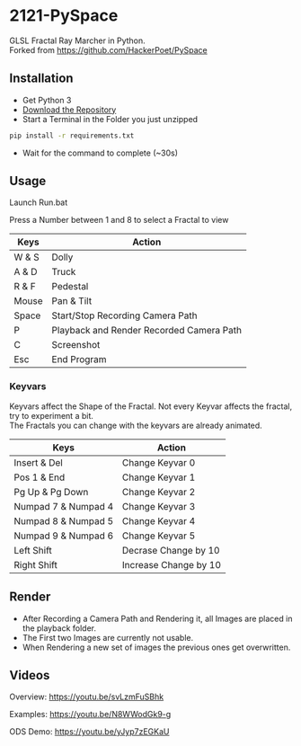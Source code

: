 # 2121-PySpace
GLSL Fractal Ray Marcher in Python.  
Forked from https://github.com/HackerPoet/PySpace



## Installation
- Get Python 3  
- [Download the Repository](https://github.com/Nighthater/2121-PySpace/archive/refs/heads/master.zip)
- Start a Terminal in the Folder you just unzipped  
```bash
pip install -r requirements.txt
```
- Wait for the command to complete (~30s)

## Usage

Launch Run.bat  

Press a Number between 1 and 8 to select a Fractal to view  

| Keys | Action|
|--|--|
| W & S | Dolly |
| A & D | Truck |
| R & F | Pedestal |
| Mouse | Pan & Tilt |
| Space | Start/Stop Recording Camera Path|
| P | Playback and Render Recorded Camera Path |
| C | Screenshot |
| Esc | End Program |

### Keyvars

Keyvars affect the Shape of the Fractal. Not every Keyvar affects the fractal, try to experiment a bit.  
The Fractals you can change with the keyvars are already animated.  

| Keys | Action|
|--|--|
|Insert & Del| Change Keyvar 0|
|Pos 1 & End| Change Keyvar 1|
|Pg Up & Pg Down| Change Keyvar 2|
|Numpad 7 & Numpad 4| Change Keyvar 3|
|Numpad 8 & Numpad 5| Change Keyvar 4|
|Numpad 9 & Numpad 6| Change Keyvar 5|
|Left Shift| Decrase Change by 10|
|Right Shift| Increase Change by 10|

## Render

- After Recording a Camera Path and Rendering it, all Images are placed in the playback folder.  
- The First two Images are currently not usable.  
- When Rendering a new set of images the previous ones get overwritten.  

## Videos
Overview: https://youtu.be/svLzmFuSBhk

Examples: https://youtu.be/N8WWodGk9-g

ODS Demo: https://youtu.be/yJyp7zEGKaU
